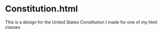 # Constitution.html
This is a design for the United States Constitution I made for one of my html classes
